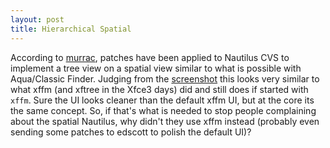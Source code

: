 ```yaml
---
layout: post
title: Hierarchical Spatial
---
```


According to <a href="http://www.murrayc.com/blog/tech/2005-06-21-15-40">murrac</a>, patches have been applied to Nautilus CVS to implement a tree view on a spatial view similar to what is possible with Aqua/Classic Finder.  Judging from the <a href="http://www.gnome.org/~martink/2005/stuff/Screenshot-nautilus-hierarchical.png">screenshot</a> this looks very similar to what xffm (and xftree in the Xfce3 days) did and still does if started with <code>xffm</code>. Sure the UI looks cleaner than the default xffm UI, but at the core its the same concept. So, if that's what is needed to stop people complaining about the spatial Nautilus, why didn't they use xffm instead (probably even sending some patches to edscott to polish the default UI)?
